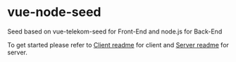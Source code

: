# vue-node-seed
Seed based on vue-telekom-seed for Front-End and node.js for Back-End

To get started please refer to [Client readme](https://github.com/T-Systems-RUS/vue-telekom-seed/blob/master/README.md) for client and 
[Server readme](https://github.com/T-Systems-RUS/vue-node-seed/blob/master/server/README.md) for server.
